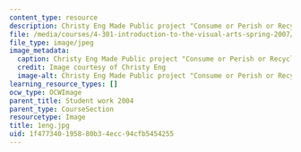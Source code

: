```yaml
---
content_type: resource
description: Christy Eng Made Public project "Consume or Perish or Recycle and Flourish"
file: /media/courses/4-301-introduction-to-the-visual-arts-spring-2007/1f477340195880b34ecc94cfb5454255_1eng.jpg
file_type: image/jpeg
image_metadata:
  caption: Christy Eng Made Public project "Consume or Perish or Recycle and Flourish"
  credit: Image courtesy of Christy Eng
  image-alt: Christy Eng Made Public project "Consume or Perish or Recycle and Flourish"
learning_resource_types: []
ocw_type: OCWImage
parent_title: Student work 2004
parent_type: CourseSection
resourcetype: Image
title: 1eng.jpg
uid: 1f477340-1958-80b3-4ecc-94cfb5454255
---
```

